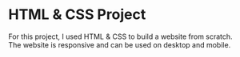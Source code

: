 # HTML & CSS Project
For this project, I used HTML & CSS to build a website from scratch.
<br/>
The website is responsive and can be used on desktop and mobile.
